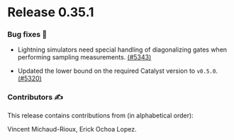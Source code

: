 <!-- orphan: true -->

# Release 0.35.1

<h3>Bug fixes 🐛</h3>

* Lightning simulators need special handling of diagonalizing gates when performing sampling measurements.
  [(#5343)](https://github.com/PennyLaneAI/pennylane/pull/5343)

* Updated the lower bound on the required Catalyst version to `v0.5.0`.
  [(#5320)](https://github.com/PennyLaneAI/pennylane/pull/5320)

<h3>Contributors ✍️</h3>

This release contains contributions from (in alphabetical order):

Vincent Michaud-Rioux,
Erick Ochoa Lopez.
